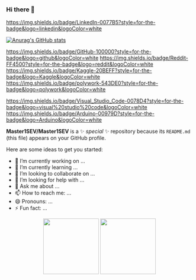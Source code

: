 ### Hi there 👋

https://img.shields.io/badge/LinkedIn-0077B5?style=for-the-badge&logo=linkedin&logoColor=white

[![Anurag's GitHub stats](https://github-readme-stats.vercel.app/apiMaster1SEVanuraghazra)](https://github.com/anuraghazra/github-readme-stats)

https://img.shields.io/badge/GitHub-100000?style=for-the-badge&logo=github&logoColor=white
https://img.shields.io/badge/Reddit-FF4500?style=for-the-badge&logo=reddit&logoColor=white
https://img.shields.io/badge/Kaggle-20BEFF?style=for-the-badge&logo=Kaggle&logoColor=white
https://img.shields.io/badge/polywork-543DE0?style=for-the-badge&logo=polywork&logoColor=white

https://img.shields.io/badge/Visual_Studio_Code-0078D4?style=for-the-badge&logo=visual%20studio%20code&logoColor=white
https://img.shields.io/badge/Arduino-00979D?style=for-the-badge&logo=Arduino&logoColor=white


**Master1SEV/Master1SEV** is a ✨ _special_ ✨ repository because its `README.md` (this file) appears on your GitHub profile.

Here are some ideas to get you started:

- 🔭 I’m currently working on ...
- 🌱 I’m currently learning ...
- 👯 I’m looking to collaborate on ...
- 🤔 I’m looking for help with ...
- 💬 Ask me about ...
- 📫 How to reach me: ...
- 😄 Pronouns: ...
- ⚡ Fun fact: ...

<p align='center'>
   <a href="https://github-readme-stats.vercel.app/api?username=romankh3&show_icons=true&count_private=true">
       <img height=150 src="https://github-readme-stats.vercel.app/api?username=romankh3&show_icons=true&count_private=true"/></a>
   <a href="https://github.com/romankh3/github-readme-stats">
       <img height=150 src="https://github-readme-stats.vercel.app/api/top-langs/?username=romankh3&layout=compact"/></a>
</p>

